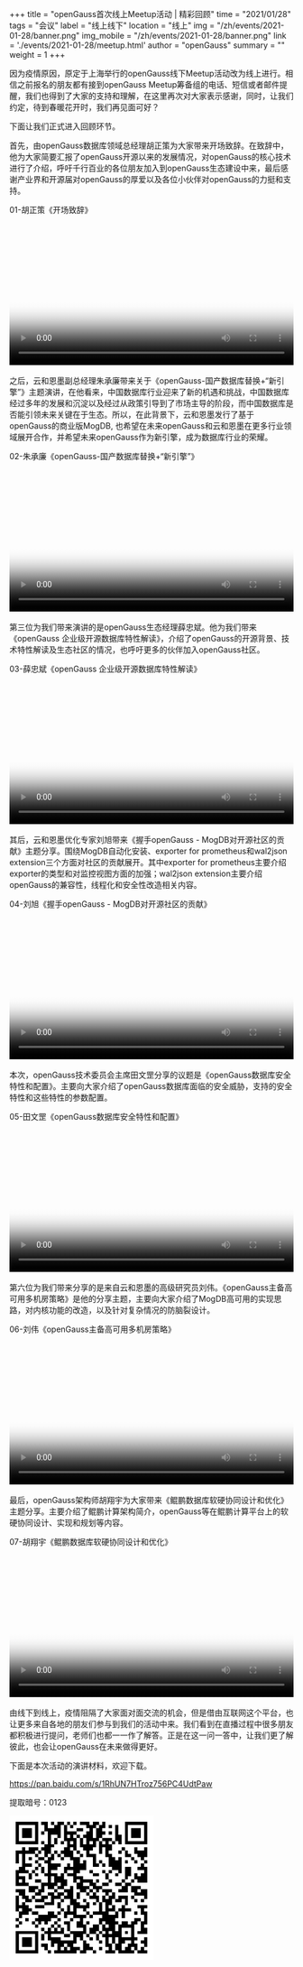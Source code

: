 +++
title = "openGauss首次线上Meetup活动 | 精彩回顾"
time = "2021/01/28"
tags = "会议"
label = "线上线下"
location = "线上"
img = "/zh/events/2021-01-28/banner.png"
img_mobile = "/zh/events/2021-01-28/banner.png"
link = './events/2021-01-28/meetup.html'
author = "openGauss"
summary = ""
weight = 1
+++

因为疫情原因，原定于上海举行的openGauss线下Meetup活动改为线上进行。相信之前报名的朋友都有接到openGauss Meetup筹备组的电话、短信或者邮件提醒，我们也得到了大家的支持和理解，在这里再次对大家表示感谢，同时，让我们约定，待到春暖花开时，我们再见面可好？

下面让我们正式进入回顾环节。

首先，由openGauss数据库领域总经理胡正策为大家带来开场致辞。在致辞中，他为大家简要汇报了openGauss开源以来的发展情况，对openGauss的核心技术进行了介绍，呼吁千行百业的各位朋友加入到openGauss生态建设中来，最后感谢产业界和开源届对openGauss的厚爱以及各位小伙伴对openGauss的力挺和支持。

01-胡正策《开场致辞》

<video id="my-video" class="video-js" controls preload="auto" width="100%" poster="poster1.png">
    <source src="https://learningvideo.obs.ap-southeast-1.myhuaweicloud.com:443/openGauss%20%E7%BA%BF%E4%B8%8A%20Meetup/%E8%83%A1%E6%AD%A3%E7%AD%96.mp4">您的浏览器不支持video标签。
</video>

之后，云和恩墨副总经理朱承廉带来关于《openGauss-国产数据库替换+“新引擎”》主题演讲，在他看来，中国数据库行业迎来了新的机遇和挑战，中国数据库经过多年的发展和沉淀以及经过从政策引导到了市场主导的阶段，而中国数据库是否能引领未来关键在于生态。所以，在此背景下，云和恩墨发行了基于openGauss的商业版MogDB, 也希望在未来openGauss和云和恩墨在更多行业领域展开合作，并希望未来openGauss作为新引擎，成为数据库行业的荣耀。

02-朱承廉《openGauss-国产数据库替换+“新引擎”》

<video id="my-video" class="video-js" controls preload="auto" width="100%" poster="poster2.png">
    <source src="https://learningvideo.obs.ap-southeast-1.myhuaweicloud.com:443/openGauss%20%E7%BA%BF%E4%B8%8A%20Meetup/%E6%9C%B1%E6%89%BF%E5%BB%89.mp4
">您的浏览器不支持video标签。
</video>

第三位为我们带来演讲的是openGauss生态经理薛忠斌。他为我们带来《openGauss 企业级开源数据库特性解读》，介绍了openGauss的开源背景、技术特性解读及生态社区的情况，也呼吁更多的伙伴加入openGauss社区。

03-薛忠斌《openGauss 企业级开源数据库特性解读》

<video id="my-video" class="video-js" controls preload="auto" width="100%" poster="poster3.png">
    <source src="https://learningvideo.obs.ap-southeast-1.myhuaweicloud.com:443/openGauss%20%E7%BA%BF%E4%B8%8A%20Meetup/%E8%96%9B%E5%BF%A0%E6%96%8C.mp4">您的浏览器不支持video标签。
</video>

其后，云和恩墨优化专家刘旭带来《握手openGauss - MogDB对开源社区的贡献》主题分享。围绕MogDB自动化安装、exporter for prometheus和wal2json extension三个方面对社区的贡献展开。其中exporter for prometheus主要介绍exporter的类型和对监控视图方面的加强；wal2json extension主要介绍openGauss的兼容性，线程化和安全性改造相关内容。

04-刘旭《握手openGauss - MogDB对开源社区的贡献》

<video id="my-video" class="video-js" controls preload="auto" width="100%" poster="poster4.png">
    <source src="https://learningvideo.obs.ap-southeast-1.myhuaweicloud.com:443/openGauss%20%E7%BA%BF%E4%B8%8A%20Meetup/%E5%88%98%E6%97%AD.mp4">您的浏览器不支持video标签。
</video>

本次，openGauss技术委员会主席田文罡分享的议题是《openGauss数据库安全特性和配置》。主要向大家介绍了openGauss数据库面临的安全威胁，支持的安全特性和这些特性的参数配置。

05-田文罡《openGauss数据库安全特性和配置》

<video id="my-video" class="video-js" controls preload="auto" width="100%" poster="poster5.png">
    <source src="https://learningvideo.obs.ap-southeast-1.myhuaweicloud.com:443/openGauss%20%E7%BA%BF%E4%B8%8A%20Meetup/%E7%94%B0%E6%96%87%E7%BD%A1%20%282%29.mp4">您的浏览器不支持video标签。
</video>

第六位为我们带来分享的是来自云和恩墨的高级研究员刘伟。《openGauss主备高可用多机房策略》是他的分享主题，主要向大家介绍了MogDB高可用的实现思路，对内核功能的改造，以及针对复杂情况的防脑裂设计。

06-刘伟《openGauss主备高可用多机房策略》

<video id="my-video" class="video-js" controls preload="auto" width="100%" poster="poster6.png">
    <source src="https://learningvideo.obs.ap-southeast-1.myhuaweicloud.com:443/openGauss%20%E7%BA%BF%E4%B8%8A%20Meetup/%E5%88%98%E4%BC%9F.mp4">您的浏览器不支持video标签。
</video>

最后，openGauss架构师胡翔宇为大家带来《鲲鹏数据库软硬协同设计和优化》主题分享。主要介绍了鲲鹏计算架构简介，openGauss等在鲲鹏计算平台上的软硬协同设计、实现和规划等内容。

07-胡翔宇《鲲鹏数据库软硬协同设计和优化》

<video id="my-video" class="video-js" controls preload="auto" width="100%" poster="poster7.png">
    <source src="https://learningvideo.obs.ap-southeast-1.myhuaweicloud.com:443/openGauss%20%E7%BA%BF%E4%B8%8A%20Meetup/%E8%83%A1%E7%BF%94%E5%AE%87.mp4">您的浏览器不支持video标签。
</video>

由线下到线上，疫情阻隔了大家面对面交流的机会，但是借由互联网这个平台，也让更多来自各地的朋友们参与到我们的活动中来。我们看到在直播过程中很多朋友都积极进行提问，老师们也都一一作了解答。正是在这一问一答中，让我们更了解彼此，也会让openGauss在未来做得更好。

下面是本次活动的演讲材料，欢迎下载。

https://pan.baidu.com/s/1RhUN7HTroz756PC4UdtPaw

提取暗号：0123

<img src="./code.png" width="256px" style="margin-bottom: 0.2rem;">
